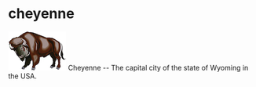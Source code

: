 # cheyenne
![Alt text](images/cheyenne-bison-small.jpg?raw=true)
Cheyenne -- The capital city of the state of Wyoming in the USA.
